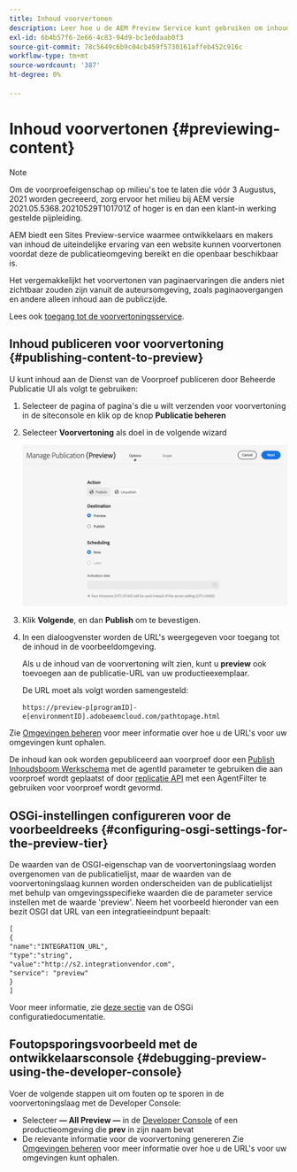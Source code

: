 ```yaml
---
title: Inhoud voorvertonen
description: Leer hoe u de AEM Preview Service kunt gebruiken om inhoud voor te vertonen voordat u live gaat.
exl-id: 6b4b57f6-2e66-4c83-94d9-bc1e0daab0f3
source-git-commit: 78c5649c6b9c04cb459f5730161affeb452c916c
workflow-type: tm+mt
source-wordcount: '387'
ht-degree: 0%

---
```


# Inhoud voorvertonen {#previewing-content}

>[!NOTE]
>
>Om de voorproefeigenschap op milieu&#39;s toe te laten die vóór 3 Augustus, 2021 worden gecreeerd, zorg ervoor het milieu bij AEM versie 2021.05.5368.20210529T101701Z of hoger is en dan een klant-in werking gestelde pijpleiding.

AEM biedt een Sites Preview-service waarmee ontwikkelaars en makers van inhoud de uiteindelijke ervaring van een website kunnen voorvertonen voordat deze de publicatieomgeving bereikt en die openbaar beschikbaar is.

Het vergemakkelijkt het voorvertonen van paginaervaringen die anders niet zichtbaar zouden zijn vanuit de auteursomgeving, zoals paginaovergangen en andere alleen inhoud aan de publiczijde.

Lees ook [toegang tot de voorvertoningsservice](/help/implementing/cloud-manager/manage-environments.md#access-preview-service).

## Inhoud publiceren voor voorvertoning {#publishing-content-to-preview}

U kunt inhoud aan de Dienst van de Voorproef publiceren door Beheerde Publicatie UI als volgt te gebruiken:

1. Selecteer de pagina of pagina&#39;s die u wilt verzenden voor voorvertoning in de siteconsole en klik op de knop **Publicatie beheren**
1. Selecteer **Voorvertoning** als doel in de volgende wizard

   ![beheerde publicatie](/help/sites-cloud/authoring/assets/previewmanagedpublication.png)

1. Klik **Volgende**, en dan **Publish** om te bevestigen.

1. In een dialoogvenster worden de URL&#39;s weergegeven voor toegang tot de inhoud in de voorbeeldomgeving.

   Als u de inhoud van de voorvertoning wilt zien, kunt u **preview** ook toevoegen aan de publicatie-URL van uw productieexemplaar.

   De URL moet als volgt worden samengesteld:

   ```
   https://preview-p[programID]-e[environmentID].adobeaemcloud.com/pathtopage.html
   ```

Zie [Omgevingen beheren](/help/implementing/cloud-manager/manage-environments.md) voor meer informatie over hoe u de URL&#39;s voor uw omgevingen kunt ophalen.

De inhoud kan ook worden gepubliceerd aan voorproef door een [Publish Inhoudsboom Werkschema](/help/operations/replication.md#publish-content-tree-workflow) met de agentId parameter te gebruiken die aan voorproef wordt geplaatst of door [replicatie API](/help/operations/replication.md#replication-api) met een AgentFilter te gebruiken voor voorproef wordt gevormd.

## OSGi-instellingen configureren voor de voorbeeldreeks {#configuring-osgi-settings-for-the-preview-tier}

De waarden van de OSGI-eigenschap van de voorvertoningslaag worden overgenomen van de publicatielijst, maar de waarden van de voorvertoningslaag kunnen worden onderscheiden van de publicatielijst met behulp van omgevingsspecifieke waarden die de parameter service instellen met de waarde &#39;preview&#39;. Neem het voorbeeld hieronder van een bezit OSGI dat URL van een integratieeindpunt bepaalt:

```
[
{
"name":"INTEGRATION_URL",
"type":"string",
"value":"http://s2.integrationvendor.com",
"service": "preview"
}
]
```

Voor meer informatie, zie [deze sectie](/help/implementing/deploying/configuring-osgi.md#author-vs-publish-configuration) van de OSGi configuratiedocumentatie.

## Foutopsporingsvoorbeeld met de ontwikkelaarsconsole {#debugging-preview-using-the-developer-console}

Voer de volgende stappen uit om fouten op te sporen in de voorvertoningslaag met de Developer Console:

* Selecteer **— All Preview —** in de [Developer Console](/help/implementing/developing/introduction/development-guidelines.md#aem-as-a-cloud-service-development-tools) of een productieomgeving die **prev** in zijn naam bevat
* De relevante informatie voor de voorvertoning genereren
Zie [Omgevingen beheren](/help/implementing/cloud-manager/manage-environments.md) voor meer informatie over hoe u de URL&#39;s voor uw omgevingen kunt ophalen.
